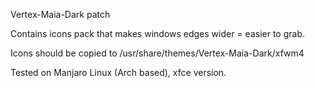 Vertex-Maia-Dark patch

Contains icons pack that makes windows edges wider = easier to grab. 

Icons should be copied to /usr/share/themes/Vertex-Maia-Dark/xfwm4

Tested on Manjaro Linux (Arch based), xfce version.
